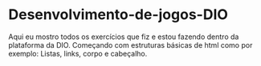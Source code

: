 # Desenvolvimento-de-jogos-DIO
Aqui eu mostro todos os exercícios que fiz e estou fazendo dentro da plataforma da DIO. 
Começando com estruturas básicas de html como por exemplo: Listas, links, corpo e cabeçalho.
